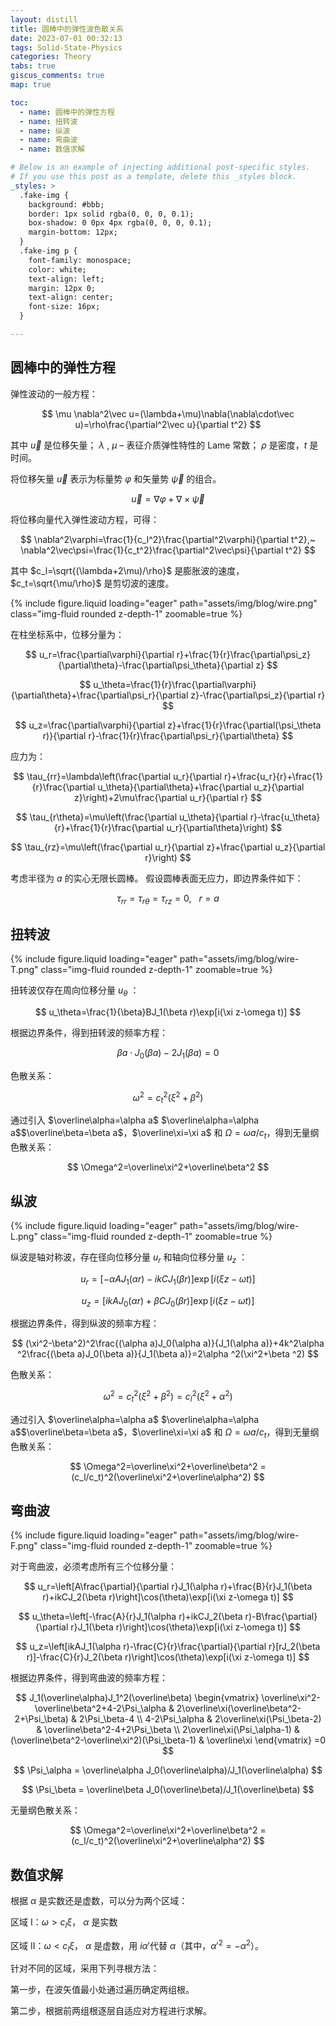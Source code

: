```yaml
---
layout: distill
title: 圆棒中的弹性波色散关系
date: 2023-07-01 00:32:13
tags: Solid-State-Physics
categories: Theory
tabs: true
giscus_comments: true
map: true

toc:
  - name: 圆棒中的弹性方程
  - name: 扭转波
  - name: 纵波
  - name: 弯曲波
  - name: 数值求解

# Below is an example of injecting additional post-specific styles.
# If you use this post as a template, delete this _styles block.
_styles: >
  .fake-img {
    background: #bbb;
    border: 1px solid rgba(0, 0, 0, 0.1);
    box-shadow: 0 0px 4px rgba(0, 0, 0, 0.1);
    margin-bottom: 12px;
  }
  .fake-img p {
    font-family: monospace;
    color: white;
    text-align: left;
    margin: 12px 0;
    text-align: center;
    font-size: 16px;
  }

---
```


## 圆棒中的弹性方程

弹性波动的一般方程：

$$
\mu \nabla^2\vec u=(\lambda+\mu)\nabla(\nabla\cdot\vec u)=\rho\frac{\partial^2\vec u}{\partial t^2}
$$

其中 $\vec u$ 是位移矢量； $\lambda$ , $\mu$ – 表征介质弹性特性的 Lame 常数； $\rho$ 是密度，$t$ 是时间。

将位移矢量 $\vec u$ 表示为标量势 $\varphi$ 和矢量势 $\vec\psi$ 的组合。

$$
\vec u=\nabla\varphi+\nabla\times\vec\psi
$$

将位移向量代入弹性波动方程，可得：

$$
\nabla^2\varphi=\frac{1}{c_l^2}\frac{\partial^2\varphi}{\partial t^2},~
\nabla^2\vec\psi=\frac{1}{c_t^2}\frac{\partial^2\vec\psi}{\partial t^2}
$$

其中 $c_l=\sqrt{(\lambda+2\mu)/\rho}$ 是膨胀波的速度，$c_t=\sqrt{\mu/\rho}$ 是剪切波的速度。

<div class="row">
    <div class="col-md-8 text-center">
        {% include figure.liquid loading="eager" path="assets/img/blog/wire.png" class="img-fluid rounded z-depth-1" zoomable=true %}
    </div>
</div>

在柱坐标系中，位移分量为：

$$
u_r=\frac{\partial\varphi}{\partial r}+\frac{1}{r}\frac{\partial\psi_z}{\partial\theta}-\frac{\partial\psi_\theta}{\partial z}
$$

$$
u_\theta=\frac{1}{r}\frac{\partial\varphi}{\partial\theta}+\frac{\partial\psi_r}{\partial z}-\frac{\partial\psi_z}{\partial r}
$$

$$
u_z=\frac{\partial\varphi}{\partial z}+\frac{1}{r}\frac{\partial(\psi_\theta r)}{\partial r}-\frac{1}{r}\frac{\partial\psi_r}{\partial\theta}
$$

应力为：

$$
\tau_{rr}=\lambda\left(\frac{\partial u_r}{\partial r}+\frac{u_r}{r}+\frac{1}{r}\frac{\partial u_\theta}{\partial\theta}+\frac{\partial u_z}{\partial z}\right)+2\mu\frac{\partial u_r}{\partial r}
$$

$$
\tau_{r\theta}=\mu\left(\frac{\partial u_\theta}{\partial r}-\frac{u_\theta}{r}+\frac{1}{r}\frac{\partial u_r}{\partial\theta}\right)
$$

$$
\tau_{rz}=\mu\left(\frac{\partial u_r}{\partial z}+\frac{\partial u_z}{\partial r}\right)
$$

考虑半径为 $a$ 的实心无限长圆棒。 假设圆棒表面无应力，即边界条件如下：

$$
\tau_{rr}=\tau_{r\theta}=\tau_{rz}=0,~~~r=a
$$

## 扭转波

<div class="row">
    <div class="col-md-8 text-center">
        {% include figure.liquid loading="eager" path="assets/img/blog/wire-T.png" class="img-fluid rounded z-depth-1" zoomable=true %}
    </div>
</div>

扭转波仅存在周向位移分量 $u_\theta$ ：

$$
u_\theta=\frac{1}{\beta}BJ_1(\beta r)\exp[i(\xi z-\omega t)]
$$

根据边界条件，得到扭转波的频率方程：

$$
\beta a\cdot J_0(\beta a)-2J_1(\beta a)=0
$$

色散关系：

$$
\omega^2=c_t^2(\xi^2+\beta^2)
$$

通过引入 $\overline\alpha=\alpha a$ $\overline\alpha=\alpha a$$\overline\beta=\beta a$，$\overline\xi=\xi a$ 和  $\Omega=\omega a/c_t$，得到无量纲色散关系：

$$
\Omega^2=\overline\xi^2+\overline\beta^2
$$


## 纵波

<div class="row">
    <div class="col-md-6 text-center">
        {% include figure.liquid loading="eager" path="assets/img/blog/wire-L.png" class="img-fluid rounded z-depth-1" zoomable=true %}
    </div>
</div>

纵波是轴对称波，存在径向位移分量 $u_r$ 和轴向位移分量 $u_z$ ：

$$
u_r=[-\alpha AJ_1(\alpha r)-ikCJ_1(\beta r)]\exp[i(\xi z-\omega t)]
$$

$$
u_z=[ikAJ_0(\alpha r)+\beta CJ_0(\beta r)]\exp[i(\xi z-\omega t)]
$$

根据边界条件，得到纵波的频率方程：

$$
(\xi^2-\beta^2)^2\frac{(\alpha a)J_0(\alpha a)}{J_1(\alpha a)}+4k^2\alpha ^2\frac{(\beta a)J_0(\beta a)}{J_1(\beta a)}=2\alpha ^2(\xi^2+\beta ^2)
$$

色散关系：

$$
\omega^2=c_t^2(\xi^2+\beta^2)=c_l^2(\xi^2+\alpha^2)
$$

通过引入 $\overline\alpha=\alpha a$ $\overline\alpha=\alpha a$$\overline\beta=\beta a$，$\overline\xi=\xi a$ 和  $\Omega=\omega a/c_t$，得到无量纲色散关系：

$$
\Omega^2=\overline\xi^2+\overline\beta^2 = (c_l/c_t)^2(\overline\xi^2+\overline\alpha^2)
$$


## 弯曲波

<div class="row">
    <div class="col-md-8 text-center">
        {% include figure.liquid loading="eager" path="assets/img/blog/wire-F.png" class="img-fluid rounded z-depth-1" zoomable=true %}
    </div>
</div>

对于弯曲波，必须考虑所有三个位移分量：

$$
u_r=\left[A\frac{\partial}{\partial r}J_1(\alpha r)+\frac{B}{r}J_1(\beta r)+ikCJ_2(\beta r)\right]\cos(\theta)\exp[i(\xi z-\omega t)]
$$

$$
u_\theta=\left[-\frac{A}{r}J_1(\alpha r)+ikCJ_2(\beta r)-B\frac{\partial}{\partial r}J_1(\beta r)\right]\cos(\theta)\exp[i(\xi z-\omega t)]
$$

$$
u_z=\left[ikAJ_1(\alpha r)-\frac{C}{r}\frac{\partial}{\partial r}[rJ_2(\beta r)]-\frac{C}{r}J_2(\beta r)\right]\cos(\theta)\exp[i(\xi z-\omega t)]
$$

根据边界条件，得到弯曲波的频率方程：

$$
J_1(\overline\alpha)J_1^2(\overline\beta)
\begin{vmatrix}
\overline\xi^2-\overline\beta^2+4-2\Psi_\alpha & 2\overline\xi(\overline\beta^2-2+\Psi_\beta) & 2\Psi_\beta-4 \\
4-2\Psi_\alpha & 2\overline\xi(\Psi_\beta-2) & \overline\beta^2-4+2\Psi_\beta \\
2\overline\xi(\Psi_\alpha-1) & (\overline\beta^2-\overline\xi^2)(\Psi_\beta-1) & \overline\xi
\end{vmatrix}
=0
$$

$$
\Psi_\alpha = \overline\alpha J_0(\overline\alpha)/J_1(\overline\alpha)
$$

$$
\Psi_\beta = \overline\beta J_0(\overline\beta)/J_1(\overline\beta)
$$

无量纲色散关系：

$$
\Omega^2=\overline\xi^2+\overline\beta^2 = (c_l/c_t)^2(\overline\xi^2+\overline\alpha^2)
$$


## 数值求解

根据 $\alpha$ 是实数还是虚数，可以分为两个区域：

区域 I：$\omega>c_l\xi$， $\alpha$ 是实数

区域 II：$\omega<c_l\xi$， $\alpha$ 是虚数，用 $i\alpha'$代替 $\alpha$（其中，$\alpha'^2=-\alpha^2$）。

针对不同的区域，采用下列寻根方法：

第一步，在波矢值最小处通过遍历确定两组根。

第二步，根据前两组根逐层自适应对方程进行求解。

